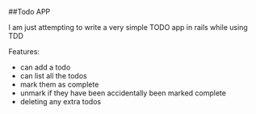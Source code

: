 ##Todo APP

I am just attempting to write a very simple TODO app in rails while using TDD

Features:

- can add a todo
- can list all the todos
- mark them as complete
- unmark if they have been accidentally been marked complete
- deleting any extra todos